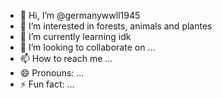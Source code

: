 - 👋 Hi, I’m @germanywwll1945
- 👀 I’m interested in forests, animals and plantes
- 🌱 I’m currently learning idk
- 💞️ I’m looking to collaborate on ...
- 📫 How to reach me ...
- 😄 Pronouns: ...
- ⚡ Fun fact: ...

<!---
germanywwll1945/germanywwll1945 is a ✨ special ✨ repository because its `README.md` (this file) appears on your GitHub profile.
You can click the Preview link to take a look at your changes.
--->
